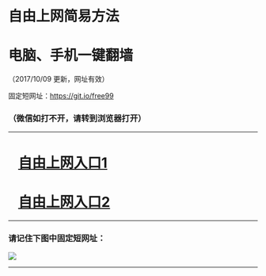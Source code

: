 ﻿# 自由上网简易方法

# 电脑、手机一键翻墙

（2017/10/09 更新，网址有效）

固定短网址：https://git.io/free99

### （微信如打不开，请转到浏览器打开）


***





# &nbsp;&nbsp; <a href="http://ft872823390.fwq-tz-1001.info/fwqtz01.html?t=10090014280 " target="_blank">自由上网入口1</a>
# &nbsp;&nbsp; <a href="http://ft2334225632.fwq-tz-1002.info/fwqtz02.html?t=100900130135 " target="_blank">自由上网入口2</a>
***

### 请记住下图中固定短网址：

<img src="https://s3-us-west-2.amazonaws.com/fwq-1001/yjfq-20170905okok.png" /> 


***

